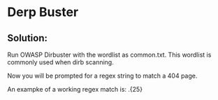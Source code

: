 # Derp Buster

## Solution:
Run OWASP Dirbuster with the wordlist as common.txt.
This wordlist is commonly used when dirb scanning.

Now you will be prompted for a regex string to match a 404 page.

An exampke of a working regex match is: .{25}
